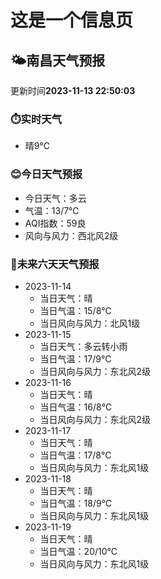 # 这是一个信息页 
## 🌤️**南昌**天气预报
更新时间**2023-11-13 22:50:03**
### ⏱️实时天气
- 晴9℃
### 😊今日天气预报
- 今日天气：多云
- 气温：13/7℃
- AQI指数：59良
- 风向与风力：西北风2级
### 🤩未来六天天气预报
- 2023-11-14
  - 当日天气：晴
  - 当日气温：15/8℃
  - 当日风向与风力：北风1级
- 2023-11-15
  - 当日天气：多云转小雨
  - 当日气温：17/9℃
  - 当日风向与风力：东北风2级
- 2023-11-16
  - 当日天气：晴
  - 当日气温：16/8℃
  - 当日风向与风力：东北风2级
- 2023-11-17
  - 当日天气：晴
  - 当日气温：17/8℃
  - 当日风向与风力：东北风1级
- 2023-11-18
  - 当日天气：晴
  - 当日气温：18/9℃
  - 当日风向与风力：东北风1级
- 2023-11-19
  - 当日天气：晴
  - 当日气温：20/10℃
  - 当日风向与风力：东北风1级

